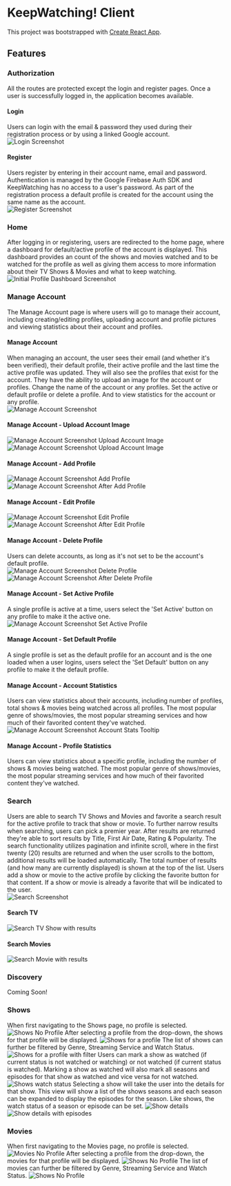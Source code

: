 # KeepWatching! Client

This project was bootstrapped with [Create React App](https://github.com/facebook/create-react-app).

## Features

### Authorization
All the routes are protected except the login and register pages. Once a user is successfully logged in, the application becomes available.<br>

#### Login
Users can login with the email & password they used during their registration process or by using a linked Google account.<br>
![Login Screenshot](images/login.png)

#### Register
Users register by entering in their account name, email and password. Authentication is managed by the Google Firebase Auth SDK and KeepWatching has no access to a user's password. As part of the registration process a default profile is created for the account using the same name as the account.<br>
![Register Screenshot](images/register.png)

### Home
After logging in or registering, users are redirected to the home page, where a dashboard for default/active profile of the account is displayed. This dashboard provides an count of the shows and movies watched and to be watched for the profile as well as giving them access to more information about their TV Shows & Movies and what to keep watching.<br>
![Initial Profile Dashboard Screenshot](images/home_initial.png)

### Manage Account
The Manage Account page is where users will go to manage their account, including creating/editing profiles, uploading account and profile pictures and viewing statistics about their account and profiles.<br>

#### Manage Account
When managing an account, the user sees their email (and whether it's been verified), their default profile, their active profile and the last time the active profile was updated. They will also see the profiles that exist for the account. They have the ability to upload an image for the account or profiles. Change the name of the account or any profiles. Set the active or default profile or delete a profile. And to view statistics for the account or any profile.<br>
![Manage Account Screenshot](images/manage_account.png)
#### Manage Account - Upload Account Image
![Manage Account Screenshot Upload Account Image](images/manage_account_upload.png)
![Manage Account Screenshot Upload Account Image](images/manage_account_upload_after.png)
#### Manage Account - Add Profile
![Manage Account Screenshot Add Profile](images/manage_account_add.png)
![Manage Account Screenshot After Add Profile](images/manage_account_after_add.png)
#### Manage Account - Edit Profile
![Manage Account Screenshot Edit Profile](images/manage_account_edit.png)
![Manage Account Screenshot After Edit Profile](images/manage_account_after_edit.png)
#### Manage Account - Delete Profile
Users can delete accounts, as long as it's not set to be the account's default profile.<br>
![Manage Account Screenshot Delete Profile](images/manage_account_delete.png)
![Manage Account Screenshot After Delete Profile](images/manage_account_after_delete.png)
#### Manage Account - Set Active Profile
A single profile is active at a time, users select the 'Set Active' button on any profile to make it the active one.<br>
![Manage Account Screenshot Set Active Profile](images/manage_account_setActive.png)
#### Manage Account - Set Default Profile
A single profile is set as the default profile for an account and is the one loaded when a user logins, users select the 'Set Default' button on any profile to make it the default profile.<br>
#### Manage Account - Account Statistics
Users can view statistics about their accounts, including number of profiles, total shows & movies being watched across all profiles. The most popular genre of shows/movies, the most popular streaming services and how much of their favorited content they've watched.<br>
![Manage Account Screenshot Account Stats Tooltip](images/manage_account_accountStats_tooltip.png)
#### Manage Account - Profile Statistics
Users can view statistics about a specific profile, including the number of shows & movies being watched. The most popular genre of shows/movies, the most popular streaming services and how much of their favorited content they've watched.<br>

### Search
Users are able to search TV Shows and Movies and favorite a search result for the active profile to track that show or movie. To further narrow results when searching, users can pick a premier year. After results are returned they're able to sort results by Title, First Air Date, Rating & Popularity. The search functionality utilizes pagination and infinite scroll, where in the first twenty (20) results are returned and when the user scrolls to the bottom, additional results will be loaded automatically. The total number of results (and how many are currently displayed) is shown at the top of the list. Users add a show or movie to the active profile by clicking the favorite button for that content. If a show or movie is already a favorite that will be indicated to the user.<br>
![Search Screenshot](images/search.png)

#### Search TV
![Search TV Show with results](images/search_tv_show.png)

#### Search Movies
![Search Movie with results](images/search_movie.png)

### Discovery
Coming Soon!

### Shows
When first navigating to the Shows page, no profile is selected.
![Shows No Profile](images/shows_noprofile.png)
After selecting a profile from the drop-down, the shows for that profile will be displayed.
![Shows for a profile](images/shows.png)
The list of shows can further be filtered by Genre, Streaming Service and Watch Status.
![Shows for a profile with filter](images/shows_with_filters.png)
Users can mark a show as watched (if current status is not watched or watching) or not watched (if current status is watched). Marking a show as watched will also mark all seasons and episodes for that show as watched and vice versa for not watched.
![Shows watch status](images/shows_mark_watched.png)
Selecting a show will take the user into the details for that show. This view will show a list of the shows seasons and each season can be expanded to display the episodes for the season. Like shows, the watch status of a season or episode can be set.
![Show details](images/show_details.png)
![Show details with episodes](images/show_details_episodes.png)


### Movies
When first navigating to the Movies page, no profile is selected.
![Movies No Profile](images/movies_noprofile.png)
After selecting a profile from the drop-down, the movies for that profile will be displayed.
![Shows No Profile](images/movies.png)
The list of movies can further be filtered by Genre, Streaming Service and Watch Status.
![Shows No Profile](images/movies_with_filters.png)

